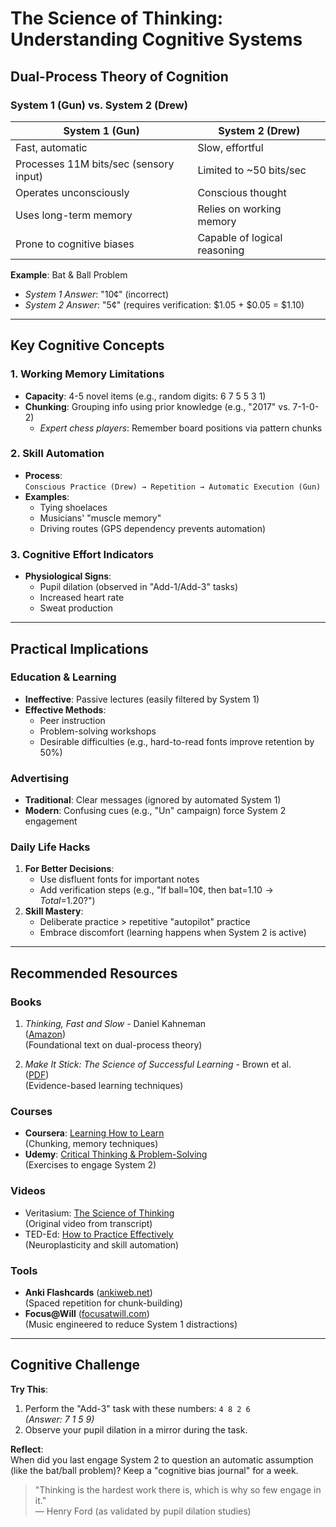 # The Science of Thinking: Understanding Cognitive Systems

## Dual-Process Theory of Cognition

### System 1 (Gun) vs. System 2 (Drew)
| **System 1 (Gun)** | **System 2 (Drew)** |
|--------------------|--------------------|
| Fast, automatic | Slow, effortful |
| Processes 11M bits/sec (sensory input) | Limited to ~50 bits/sec |
| Operates unconsciously | Conscious thought |
| Uses long-term memory | Relies on working memory |
| Prone to cognitive biases | Capable of logical reasoning |

**Example**: Bat & Ball Problem  
- *System 1 Answer*: "10¢" (incorrect)  
- *System 2 Answer*: "5¢" (requires verification: $1.05 + $0.05 = $1.10)

---

## Key Cognitive Concepts

### 1. Working Memory Limitations
- **Capacity**: 4-5 novel items (e.g., random digits: 6 7 5 5 3 1)
- **Chunking**: Grouping info using prior knowledge (e.g., "2017" vs. 7-1-0-2)
  - *Expert chess players*: Remember board positions via pattern chunks

### 2. Skill Automation
- **Process**:  
  `Conscious Practice (Drew) → Repetition → Automatic Execution (Gun)`
- **Examples**:
  - Tying shoelaces
  - Musicians' "muscle memory"
  - Driving routes (GPS dependency prevents automation)

### 3. Cognitive Effort Indicators
- **Physiological Signs**:
  - Pupil dilation (observed in "Add-1/Add-3" tasks)
  - Increased heart rate
  - Sweat production

---

## Practical Implications

### Education & Learning
- **Ineffective**: Passive lectures (easily filtered by System 1)
- **Effective Methods**:
  - Peer instruction
  - Problem-solving workshops
  - Desirable difficulties (e.g., hard-to-read fonts improve retention by 50%)

### Advertising
- **Traditional**: Clear messages (ignored by automated System 1)
- **Modern**: Confusing cues (e.g., "Un" campaign) force System 2 engagement

### Daily Life Hacks
1. **For Better Decisions**:
   - Use disfluent fonts for important notes
   - Add verification steps (e.g., "If ball=10¢, then bat=$1.10 → Total=$1.20?")
2. **Skill Mastery**:
   - Deliberate practice > repetitive "autopilot" practice
   - Embrace discomfort (learning happens when System 2 is active)

---

## Recommended Resources

### Books
1. *Thinking, Fast and Slow* - Daniel Kahneman  
   ([Amazon](https://www.amazon.com/Thinking-Fast-Slow-Daniel-Kahneman/dp/0374533555))  
   (Foundational text on dual-process theory)

2. *Make It Stick: The Science of Successful Learning* - Brown et al.  
   ([PDF](https://library.oapen.org/bitstream/id/5d6a8b71-6c3c-47f1-914a-7a33c3e0f1e1/1007320.pdf))  
   (Evidence-based learning techniques)

### Courses
- **Coursera**: [Learning How to Learn](https://www.coursera.org/learn/learning-how-to-learn)  
  (Chunking, memory techniques)
- **Udemy**: [Critical Thinking & Problem-Solving](https://www.udemy.com/course/critical-thinking-and-problem-solving/)  
  (Exercises to engage System 2)

### Videos
- Veritasium: [The Science of Thinking](https://www.youtube.com/watch?v=UBVV8pch1dM)  
  (Original video from transcript)
- TED-Ed: [How to Practice Effectively](https://www.youtube.com/watch?v=f2O6mQkFiiw)  
  (Neuroplasticity and skill automation)

### Tools
- **Anki Flashcards** ([ankiweb.net](https://apps.ankiweb.net/))  
  (Spaced repetition for chunk-building)
- **Focus@Will** ([focusatwill.com](https://www.focusatwill.com/))  
  (Music engineered to reduce System 1 distractions)

---

## Cognitive Challenge
**Try This**:  
1. Perform the "Add-3" task with these numbers: `4 8 2 6`  
   *(Answer: 7 1 5 9)*  
2. Observe your pupil dilation in a mirror during the task.

**Reflect**:  
When did you last engage System 2 to question an automatic assumption (like the bat/ball problem)? Keep a "cognitive bias journal" for a week.

> "Thinking is the hardest work there is, which is why so few engage in it."  
> — Henry Ford (as validated by pupil dilation studies)